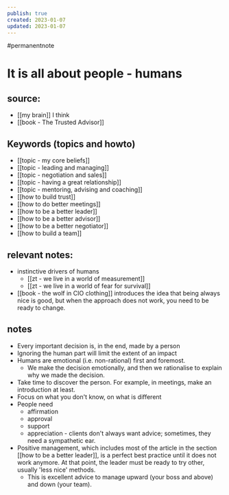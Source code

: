 ```yaml
---
publish: true
created: 2023-01-07
updated: 2023-01-07
---
```


#permanentnote

# It is all about people - humans

## source: 
- [[my brain]] I think
- [[book - The Trusted Advisor]]

## Keywords (topics and howto)
- [[topic - my core beliefs]]
- [[topic - leading and managing]]
- [[topic - negotiation and sales]]
- [[topic - having a great relationship]]
- [[topic - mentoring, advising and coaching]]
- [[how to build trust]]
- [[how to do better meetings]] 
- [[how to be a better leader]]
- [[how to be a better advisor]]
- [[how to be a better negotiator]]
- [[how to build a team]]

 ## relevant notes:
- instinctive drivers of humans
	- [[zt - we live in a world of measurement]]
	- [[zt - we live in a world of fear for survival]]
- [[book - the wolf in CIO clothing]] introduces the idea that being always nice is good, but when the approach does not work, you need to be ready to change.

## notes
- Every important decision is, in the end, made by a person
- Ignoring the human part will limit the extent of an impact
- Humans are emotional (i.e. non-rational) first and foremost. 
	- We make the decision emotionally, and then we rationalise to explain why we made the decision. 
- Take time to discover the person. For example, in meetings, make an introduction at least.
- Focus on what you don't know, on what is different
- People need 
	- affirmation
	- approval
	- support
	- appreciation - clients don't always want advice; sometimes, they need a sympathetic ear.
- Positive management, which includes most of the article in the section  [[how to be a better leader]], is a perfect best practice until it does not work anymore. At that point, the leader must be ready to try other, usually 'less nice' methods. 
	- This is excellent advice to manage upward (your boss and above) and down (your team). 
